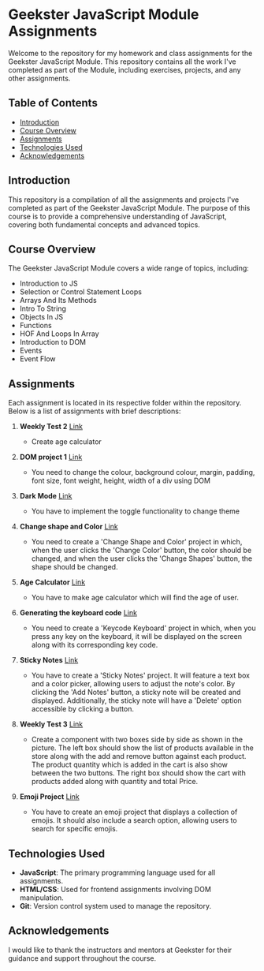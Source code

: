 
# Geekster JavaScript Module Assignments

Welcome to the repository for my homework and class assignments for the Geekster JavaScript Module. This repository contains all the work I've completed as part of the Module, including exercises, projects, and any other assignments.

## Table of Contents

- [Introduction](#introduction)
- [Course Overview](#course-overview)
- [Assignments](#assignments)
- [Technologies Used](#technologies-used)
- [Acknowledgements](#acknowledgements)

## Introduction

This repository is a compilation of all the assignments and projects I've completed as part of the Geekster JavaScript Module. The purpose of this course is to provide a comprehensive understanding of JavaScript, covering both fundamental concepts and advanced topics.

## Course Overview

The Geekster JavaScript Module covers a wide range of topics, including:

- Introduction to JS
- Selection or Control Statement Loops
- Arrays And Its Methods
- Intro To String
- Objects In JS
- Functions
- HOF And Loops In Array
- Introduction to DOM
- Events
- Event Flow

## Assignments

Each assignment is located in its respective folder within the repository. Below is a list of assignments with brief descriptions:

1. **Weekly Test 2** [Link](https://priyanka-sharma-paul.github.io/GEEKSTER-JS/weekly-test/weekly-test-2/)
   - Create age calculator

2. **DOM project 1** [Link](https://priyanka-sharma-paul.github.io/GEEKSTER-JS/DOM-project-1/)
   - You need to change the colour, background colour, margin, padding, font size, font weight, height, width of a div using DOM

3. **Dark Mode** [Link](https://priyanka-sharma-paul.github.io/GEEKSTER-JS/dark-mode/)
   - You have to implement the toggle functionality to change theme

4. **Change shape and Color** [Link](https://priyanka-sharma-paul.github.io/GEEKSTER-JS/change-shape-and-color/)
   - You need to create a 'Change Shape and Color' project in which, when the user clicks the 'Change Color' button, the color should be changed, and when the user clicks the 'Change Shapes' button, the shape should be changed.

5. **Age Calculator** [Link](https://priyanka-sharma-paul.github.io/GEEKSTER-JS/age-calculator/)
   - You have to make age calculator which will find the age of user.

6. **Generating the keyboard code** [Link](https://priyanka-sharma-paul.github.io/GEEKSTER-JS/generating-the-keyboard-code/)
   - You need to create a 'Keycode Keyboard' project in which, when you press any key on the keyboard, it will be displayed on the screen along with its corresponding key code.

7. **Sticky Notes** [Link](https://priyanka-sharma-paul.github.io/GEEKSTER-JS/sticky-notes/)
   - You have to create a 'Sticky Notes' project. It will feature a text box and a color picker, allowing users to adjust the note's color. By clicking the 'Add Notes' button, a sticky note will be created and displayed. Additionally, the sticky note will have a 'Delete' option accessible by clicking a button.

8. **Weekly Test 3** [Link](https://priyanka-sharma-paul.github.io/GEEKSTER-JS/weekly-test/weekly-test-3/)
   - Create a component with two boxes side by side as shown in the picture. The left box should show the list of products available in the store along with the add and remove button against each product. The product quantity which is added in the cart is also show between the two buttons. The right box should show the cart with products added along with quantity and total Price.

9. **Emoji Project** [Link](https://priyanka-sharma-paul.github.io/GEEKSTER-JS/emoji-project/)
   - You have to create an emoji project that displays a collection of emojis. It should also include a search option, allowing users to search for specific emojis.



## Technologies Used

- **JavaScript**: The primary programming language used for all assignments.
- **HTML/CSS**: Used for frontend assignments involving DOM manipulation.
- **Git**: Version control system used to manage the repository.

## Acknowledgements

I would like to thank the instructors and mentors at Geekster for their guidance and support throughout the course.
